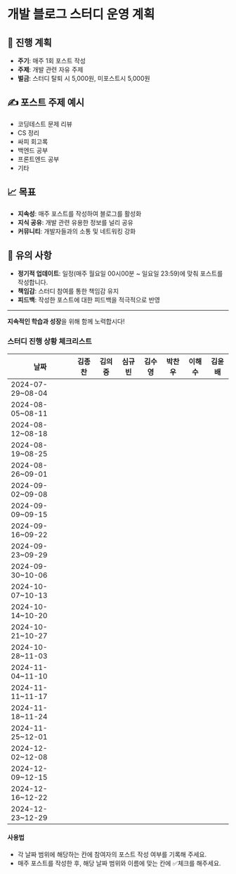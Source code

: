 # 개발 블로그 스터디 운영 계획


## 📅 진행 계획

* **주기**: 매주 1회 포스트 작성
* **주제**: 개발 관련 자유 주제
* **벌금**: 스터디 탈퇴 시 5,000원, 미포스트시 5,000원

## ✍️ 포스트 주제 예시

* 코딩테스트 문제 리뷰
* CS 정리
* 싸피 회고록
* 백엔드 공부
* 프론트엔드 공부
* 기타

## 📈 목표

* **지속성**: 매주 포스트를 작성하여 블로그를 활성화
* **지식 공유**: 개발 관련 유용한 정보를 널리 공유
* **커뮤니티**: 개발자들과의 소통 및 네트워킹 강화

## 📌 유의 사항

* **정기적 업데이트**: 일정(매주 월요일 00시00분 ~ 일요일 23:59)에 맞춰 포스트를 작성합니다.
* **책임감**: 스터디 참여를 통한 책임감 유지
* **피드백**: 작성한 포스트에 대한 피드백을 적극적으로 반영


---

**지속적인 학습과 성장**을 위해 함께 노력합시다!


### 스터디 진행 상황 체크리스트

| 날짜              | 김종찬 | 김의중 | 심규빈 | 김수영 | 박찬우 | 이해수 | 김윤배 |
|-------------------|--------|--------|--------|--------|--------|--------|--------|
| 2024-07-29~08-04 |        |        |        |        |        |        |        |
| 2024-08-05~08-11 |        |        |        |        |        |        |        |
| 2024-08-12~08-18 |        |        |        |        |        |        |        |
| 2024-08-19~08-25 |        |        |        |        |        |        |        |
| 2024-08-26~09-01 |        |        |        |        |        |        |        |
| 2024-09-02~09-08 |        |        |        |        |        |        |        |
| 2024-09-09~09-15 |        |        |        |        |        |        |        |
| 2024-09-16~09-22 |        |        |        |        |        |        |        |
| 2024-09-23~09-29 |        |        |        |        |        |        |        |
| 2024-09-30~10-06 |        |        |        |        |        |        |        |
| 2024-10-07~10-13 |        |        |        |        |        |        |        |
| 2024-10-14~10-20 |        |        |        |        |        |        |        |
| 2024-10-21~10-27 |        |        |        |        |        |        |        |
| 2024-10-28~11-03 |        |        |        |        |        |        |        |
| 2024-11-04~11-10 |        |        |        |        |        |        |        |
| 2024-11-11~11-17 |        |        |        |        |        |        |        |
| 2024-11-18~11-24 |        |        |        |        |        |        |        |
| 2024-11-25~12-01 |        |        |        |        |        |        |        |
| 2024-12-02~12-08 |        |        |        |        |        |        |        |
| 2024-12-09~12-15 |        |        |        |        |        |        |        |
| 2024-12-16~12-22 |        |        |        |        |        |        |        |
| 2024-12-23~12-29 |        |        |        |        |        |        |        |

#### 사용법
- 각 날짜 범위에 해당하는 칸에 참여자의 포스트 작성 여부를 기록해 주세요.
- 매주 포스트를 작성한 후, 해당 날짜 범위와 이름에 맞는 칸에 ✅체크를 해주세요.
